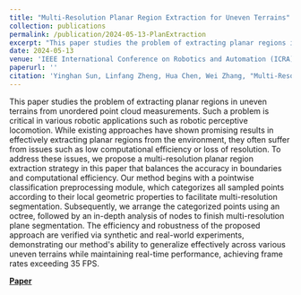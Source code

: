 ```yaml
---
title: "Multi-Resolution Planar Region Extraction for Uneven Terrains"
collection: publications
permalink: /publication/2024-05-13-PlanExtraction
excerpt: "This paper studies the problem of extracting planar regions in uneven terrains from unordered point cloud measurements. Such a problem is critical in various robotic applications such as robotic perceptive locomotion. While existing approaches have shown promising results in effectively extracting planar regions from the environment, they often suffer from issues such as low computational efficiency or loss of resolution. To address these issues, we propose a multi-resolution planar region extraction strategy in this paper that balances the accuracy in boundaries and computational efficiency."
date: 2024-05-13
venue: 'IEEE International Conference on Robotics and Automation (ICRA)'
paperurl: ''
citation: 'Yinghan Sun, Linfang Zheng, Hua Chen, Wei Zhang, "Multi-Resolution Planar Region Extraction for Uneven Terrains," 2024 International Conference on Robotics and Automation (ICRA), Yokohama, Japan, 2024'
---
```


This paper studies the problem of extracting planar regions in uneven terrains from unordered point cloud measurements. Such a problem is critical in various robotic applications such as robotic perceptive locomotion. While existing approaches have shown promising results in effectively extracting planar regions from the environment, they often suffer from issues such as low computational efficiency or loss of resolution. To address these issues, we propose a multi-resolution planar region extraction strategy in this paper that balances the accuracy in boundaries and computational efficiency. Our method begins with a pointwise classification preprocessing module, which categorizes all sampled points according to their local geometric properties to facilitate multi-resolution segmentation. Subsequently, we arrange the categorized points using an octree, followed by an in-depth analysis of nodes to finish multi-resolution plane segmentation. The efficiency and robustness of the proposed approach are verified via synthetic and real-world experiments, demonstrating our method's ability to generalize effectively across various uneven terrains while maintaining real-time performance, achieving frame rates exceeding 35 FPS.

**[Paper](https://arxiv.org/pdf/2311.12562.pdf)**
